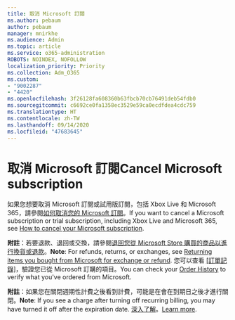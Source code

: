 ```yaml
---
title: 取消 Microsoft 訂閱
ms.author: pebaum
author: pebaum
manager: mnirkhe
ms.audience: Admin
ms.topic: article
ms.service: o365-administration
ROBOTS: NOINDEX, NOFOLLOW
localization_priority: Priority
ms.collection: Adm_O365
ms.custom:
- "9002287"
- "4420"
ms.openlocfilehash: 3f26128fa608360b63fbcb70cb76491deb54fdb0
ms.sourcegitcommit: c6692ce0fa1358ec3529e59ca0ecdfdea4cdc759
ms.translationtype: HT
ms.contentlocale: zh-TW
ms.lasthandoff: 09/14/2020
ms.locfileid: "47683645"
---
```

# <a name="cancel-microsoft-subscription"></a><span data-ttu-id="fbb62-102">取消 Microsoft 訂閱</span><span class="sxs-lookup"><span data-stu-id="fbb62-102">Cancel Microsoft subscription</span></span>

<span data-ttu-id="fbb62-103">如果您想要取消 Microsoft 訂閱或試用版訂閱，包括 Xbox Live 和 Microsoft 365，請參閱[如何取消您的 Microsoft 訂閱](https://support.microsoft.com/help/4027815)。</span><span class="sxs-lookup"><span data-stu-id="fbb62-103">If you want to cancel a Microsoft subscription or trial subscription, including Xbox Live and Microsoft 365, see [How to cancel your Microsoft subscription](https://support.microsoft.com/help/4027815).</span></span>

<span data-ttu-id="fbb62-104">**附註**：若要退款、退回或交換，請參閱[退回您從 Microsoft Store 購買的商品以進行換貨或退款](https://support.microsoft.com/help/10558)。</span><span class="sxs-lookup"><span data-stu-id="fbb62-104">**Note**: For refunds, returns, or exchanges, see [Returning items you bought from Microsoft for exchange or refund](https://support.microsoft.com/help/10558).</span></span> <span data-ttu-id="fbb62-105">您可以查看 [[訂單記錄]](https://account.microsoft.com/billing/orders/)，驗證您已從 Microsoft 訂購的項目。</span><span class="sxs-lookup"><span data-stu-id="fbb62-105">You can check your [Order History](https://account.microsoft.com/billing/orders/) to verify what you've ordered from Microsoft.</span></span> 

<span data-ttu-id="fbb62-106">**附註**：如果您在關閉週期性計費之後看到計費，可能是在會在到期日之後才進行關閉。</span><span class="sxs-lookup"><span data-stu-id="fbb62-106">**Note**: If you see a charge after turning off recurring billing, you may have turned it off after the expiration date.</span></span> <span data-ttu-id="fbb62-107">[深入了解](https://support.microsoft.com/help/10640)。</span><span class="sxs-lookup"><span data-stu-id="fbb62-107">[Learn more](https://support.microsoft.com/help/10640).</span></span> 
